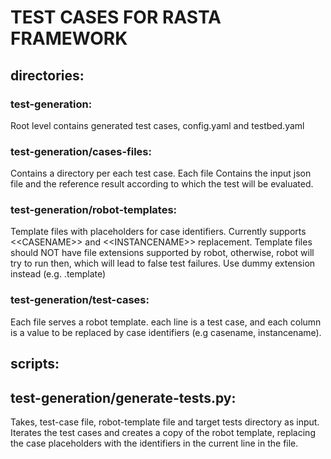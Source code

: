 # TEST CASES FOR RASTA FRAMEWORK

## directories:

### test-generation:
Root level contains generated test cases, config.yaml and testbed.yaml

### test-generation/cases-files:
Contains a directory per each test case. 
Each file Contains the input json file and the reference result according to which the test will be evaluated.

### test-generation/robot-templates:
Template files with placeholders for case identifiers. Currently supports \<\<CASENAME\>\> and \<\<INSTANCENAME\>\> replacement.
Template files should NOT have file extensions supported by robot, otherwise, robot will try to run then, which will lead to false test failures. Use dummy extension instead (e.g. .template)

### test-generation/test-cases:
Each file serves a robot template. each line is a test case, and each column is a value to be replaced by case identifiers (e.g casename, instancename).

## scripts:

## test-generation/generate-tests.py:
Takes, test-case file, robot-template file and target tests directory as input. 
Iterates the test cases and creates a copy of the robot template, replacing the case placeholders with the identifiers in the current line in the file.
